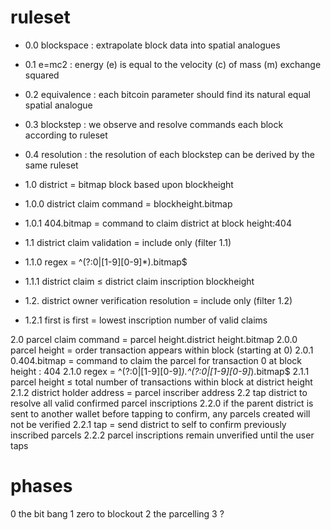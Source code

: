 # ruleset

- 0.0 blockspace : extrapolate block data into spatial analogues
- 0.1 e=mc2 : energy (e) is equal to the velocity (c) of mass (m) exchange squared
- 0.2 equivalence : each bitcoin parameter should find its natural equal spatial analogue
- 0.3 blockstep : we observe and resolve commands each block according to ruleset
- 0.4 resolution : the resolution of each blockstep can be derived by the same ruleset

- 1.0 district = bitmap block based upon blockheight
- 1.0.0 district claim command = blockheight.bitmap 
- 1.0.1 404.bitmap = command to claim district at block height:404
- 1.1 district claim validation = include only (filter 1.1)
- 1.1.0 regex =  ^(?:0|[1-9][0-9]*)\.bitmap$
- 1.1.1 district claim ≤ district claim inscription blockheight
- 1.2. district owner verification resolution = include only (filter 1.2)
- 1.2.1 first is first = lowest inscription number of valid claims

2.0 parcel claim command = parcel height.district height.bitmap
2.0.0 parcel height = order transaction appears within block (starting at 0)
2.0.1 0.404.bitmap = command to claim the parcel for transaction 0 at block height : 404
2.1.0 regex = ^(?:0|[1-9][0-9]*)\.^(?:0|[1-9][0-9]*)\.bitmap$
2.1.1 parcel height ≤ total number of transactions within block at district height
2.1.2 district holder address = parcel inscriber address
2.2 tap district to resolve all valid confirmed parcel inscriptions
2.2.0 if the parent district is sent to another wallet before tapping to confirm, any parcels created will not be verified
2.2.1 tap = send district to self to confirm previously inscribed parcels
2.2.2 parcel inscriptions remain unverified until the user taps

# phases

0 the bit bang
1  zero to blockout
2 the parcelling
3 ?
